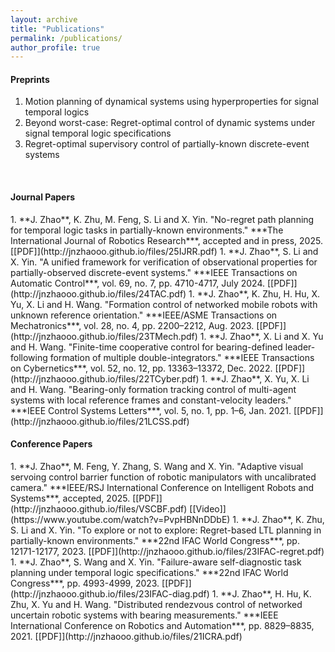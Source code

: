 ```yaml
---
layout: archive
title: "Publications"
permalink: /publications/
author_profile: true
---
```



<h4>Preprints</h4>

1. Motion planning of dynamical systems using hyperproperties for signal temporal logics
1. Beyond worst-case: Regret-optimal control of dynamic systems under signal temporal logic specifications
1. Regret-optimal supervisory control of partially-known discrete-event systems

<br />


<h4>Journal Papers</h4>
1. **J. Zhao**, K. Zhu, M. Feng, S. Li and X. Yin. "No-regret path planning for temporal logic tasks in partially-known environments." ***The International Journal of Robotics Research***, accepted and in press, 2025. [[PDF]](http://jnzhaooo.github.io/files/25IJRR.pdf)
1. **J. Zhao**, S. Li and X. Yin. "A unified framework for verification of observational properties for partially-observed discrete-event systems." ***IEEE Transactions on Automatic Control***, vol. 69, no. 7, pp. 4710-4717, July 2024. [[PDF]](http://jnzhaooo.github.io/files/24TAC.pdf)
1. **J. Zhao**, K. Zhu, H. Hu, X. Yu, X. Li and H. Wang. "Formation control of networked mobile robots with unknown reference orientation." ***IEEE/ASME Transactions on Mechatronics***, vol. 28, no. 4, pp. 2200–2212, Aug. 2023. [[PDF]](http://jnzhaooo.github.io/files/23TMech.pdf)
1. **J. Zhao**, X. Li and X. Yu and H. Wang. "Finite-time cooperative control for bearing-defined leader-following formation of multiple double-integrators." ***IEEE Transactions on Cybernetics***, vol. 52, no. 12, pp. 13363–13372, Dec. 2022. [[PDF]](http://jnzhaooo.github.io/files/22TCyber.pdf)
1. **J. Zhao**, X. Yu, X. Li and H. Wang. "Bearing-only formation tracking control of multi-agent systems with local reference frames and constant-velocity leaders." ***IEEE Control Systems Letters***, vol. 5, no. 1, pp. 1–6, Jan. 2021. [[PDF]](http://jnzhaooo.github.io/files/21LCSS.pdf)

<br />

<h4>Conference Papers</h4>
1. **J. Zhao**, M. Feng, Y. Zhang, S. Wang and X. Yin. "Adaptive visual servoing control barrier function of robotic manipulators with uncalibrated camera." ***IEEE/RSJ International Conference on Intelligent Robots and Systems***, accepted, 2025. [[PDF]](http://jnzhaooo.github.io/files/VSCBF.pdf) [[Video]](https://www.youtube.com/watch?v=PvpHBNnDDbE)
1. **J. Zhao**, K. Zhu, S. Li and X. Yin. "To explore or not to explore: Regret-based LTL planning in partially-known environments." ***22nd IFAC World Congress***, pp. 12171-12177, 2023. [[PDF]](http://jnzhaooo.github.io/files/23IFAC-regret.pdf)
1. **J. Zhao**, S. Wang and X. Yin. "Failure-aware self-diagnostic task planning under temporal logic specifications." ***22nd IFAC World Congress***, pp. 4993-4999, 2023. [[PDF]](http://jnzhaooo.github.io/files/23IFAC-diag.pdf)
1. **J. Zhao**, H. Hu, K. Zhu, X. Yu and H. Wang. "Distributed rendezvous control of networked uncertain robotic systems with bearing measurements." ***IEEE International Conference on Robotics and Automation***, pp. 8829–8835, 2021. [[PDF]](http://jnzhaooo.github.io/files/21ICRA.pdf)

<br />


